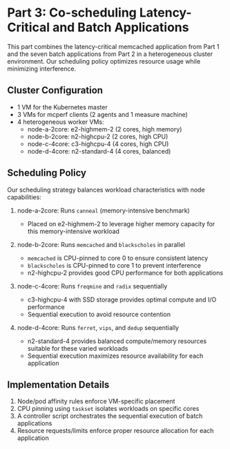 # Part 3: Co-scheduling Latency-Critical and Batch Applications

This part combines the latency-critical memcached application from Part 1 and the seven batch applications from Part 2 in a heterogeneous cluster environment. Our scheduling policy optimizes resource usage while minimizing interference.

## Cluster Configuration

- 1 VM for the Kubernetes master
- 3 VMs for mcperf clients (2 agents and 1 measure machine)
- 4 heterogeneous worker VMs:
  - node-a-2core: e2-highmem-2 (2 cores, high memory)
  - node-b-2core: n2-highcpu-2 (2 cores, high CPU)
  - node-c-4core: c3-highcpu-4 (4 cores, high CPU)
  - node-d-4core: n2-standard-4 (4 cores, balanced)

## Scheduling Policy

Our scheduling strategy balances workload characteristics with node capabilities:

1. node-a-2core: Runs `canneal` (memory-intensive benchmark)
   - Placed on e2-highmem-2 to leverage higher memory capacity for this memory-intensive workload

2. node-b-2core: Runs `memcached` and `blackscholes` in parallel
   - `memcached` is CPU-pinned to core 0 to ensure consistent latency
   - `blackscholes` is CPU-pinned to core 1 to prevent interference
   - n2-highcpu-2 provides good CPU performance for both applications

3. node-c-4core: Runs `freqmine` and `radix` sequentially
   - c3-highcpu-4 with SSD storage provides optimal compute and I/O performance
   - Sequential execution to avoid resource contention

4. node-d-4core: Runs `ferret`, `vips`, and `dedup` sequentially
   - n2-standard-4 provides balanced compute/memory resources suitable for these varied workloads
   - Sequential execution maximizes resource availability for each application

## Implementation Details

1. Node/pod affinity rules enforce VM-specific placement
2. CPU pinning using `taskset` isolates workloads on specific cores
3. A controller script orchestrates the sequential execution of batch applications
4. Resource requests/limits enforce proper resource allocation for each application
